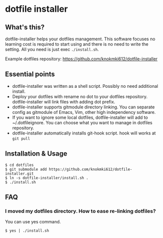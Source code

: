 # dotfile installer

## What's this?

dotfile-installer helps your dotfiles management. This software focuses no learning cost is required to start using and there is no need to write the setting. All you need is just exec `./install.sh`.

Example dotfiles repository: https://github.com/knokmki612/dotfile-installer

## Essential points

* dotfile-installer was written as a shell script. Possibly no need additional install.
* Deploy your dotfiles with rename no dot to your dotfiles repository. dotfile-installer will link files with adding dot prefix.
* dotfile-installer supports gitmodule directory linking. You can separate config as gitmodule of  Emacs, Vim, other high independency software.
* If you want to ignore some local dotfiles, dotfile-installer will add to ~/.dotfileignore. You can choose what you want to manage in dotfiles repository.
* dotfile-installer automatically installs git-hook script. hook will works at `git pull`

## Installation & Usage

```
$ cd dotfiles
$ git submodule add https://github.com/knokmki612/dotfile-installer.git
$ ln -s dotfile-installer/install.sh .
$ ./install.sh
```

## FAQ

### I moved my dotfiles directory. How to ease re-linking dotfiles?

You can use yes command.

```
$ yes | ./install.sh
```
